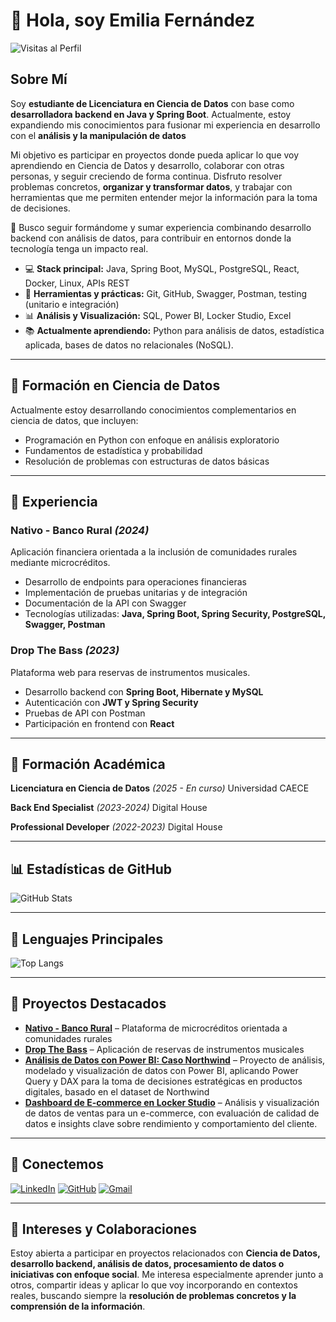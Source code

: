 # 👋 Hola, soy Emilia Fernández

![Visitas al Perfil](https://komarev.com/ghpvc/?username=EmiiFernandez&color=blue)

## Sobre Mí

Soy **estudiante de Licenciatura en Ciencia de Datos**  con base como **desarrolladora backend en Java y Spring Boot**. Actualmente, estoy expandiendo mis conocimientos para fusionar mi experiencia en desarrollo con el **análisis y la manipulación de datos**

Mi objetivo es participar en proyectos donde pueda aplicar lo que voy aprendiendo en Ciencia de Datos y desarrollo, colaborar con otras personas, y seguir creciendo de forma continua. Disfruto resolver problemas concretos, **organizar y transformar datos**, y trabajar con herramientas que me permiten entender mejor la información para la toma de decisiones.

🎯 Busco seguir formándome y sumar experiencia combinando desarrollo backend con análisis de datos, para contribuir en entornos donde la tecnología tenga un impacto real.

* 💻 **Stack principal:** Java, Spring Boot, MySQL, PostgreSQL, React, Docker, Linux, APIs REST 
* 🔧 **Herramientas y prácticas:** Git, GitHub, Swagger, Postman, testing (unitario e integración) 
* 📊 **Análisis y Visualización:** SQL, Power BI, Locker Studio, Excel 
* 📚 **Actualmente aprendiendo:** Python para análisis de datos, estadística aplicada, bases de datos no relacionales (NoSQL). 

---

## 📘 Formación en Ciencia de Datos

Actualmente estoy desarrollando conocimientos complementarios en ciencia de datos, que incluyen:

- Programación en Python con enfoque en análisis exploratorio
- Fundamentos de estadística y probabilidad
- Resolución de problemas con estructuras de datos básicas

---

## 💼 Experiencia

### Nativo - Banco Rural *(2024)*

Aplicación financiera orientada a la inclusión de comunidades rurales mediante microcréditos.

- Desarrollo de endpoints para operaciones financieras
- Implementación de pruebas unitarias y de integración
- Documentación de la API con Swagger
- Tecnologías utilizadas: **Java, Spring Boot, Spring Security, PostgreSQL, Swagger, Postman**

### Drop The Bass *(2023)*

Plataforma web para reservas de instrumentos musicales.

- Desarrollo backend con **Spring Boot, Hibernate y MySQL**
- Autenticación con **JWT y Spring Security**
- Pruebas de API con Postman
- Participación en frontend con **React**

---

## 🧠 Formación Académica

**Licenciatura en Ciencia de Datos** *(2025 - En curso)* 
Universidad CAECE

**Back End Specialist** *(2023-2024)* 
Digital House 

**Professional Developer** *(2022-2023)* 
Digital House 

---

## 📊 Estadísticas de GitHub

![GitHub Stats](https://github-readme-stats.vercel.app/api?username=EmiiFernandez&show_icons=true&theme=radical&hide_title=true)

---

## 🌟 Lenguajes Principales

![Top Langs](https://github-readme-stats.vercel.app/api/top-langs/?username=EmiiFernandez&layout=compact&theme=radical&hide_title=true)

---

## 🚀 Proyectos Destacados

* [**Nativo - Banco Rural**](https://github.com/EmiiFernandez/i003-nativo-bank) – Plataforma de microcréditos orientada a comunidades rurales  
* [**Drop The Bass**](https://github.com/EmiiFernandez/dtb-dh) – Aplicación de reservas de instrumentos musicales
* [**Análisis de Datos con Power BI: Caso Northwind**](https://github.com/EmiiFernandez/Data-Analytics) – Proyecto de análisis, modelado y visualización de datos con Power BI, aplicando Power Query y DAX para la toma de decisiones estratégicas en productos digitales, basado en el dataset de Northwind
* [**Dashboard de E-commerce en Locker Studio**]((https://github.com/EmiiFernandez/proyecto-bi-ecommerce-lockerstudio)) – Análisis y visualización de datos de ventas para un e-commerce, con evaluación de calidad de datos e insights clave sobre rendimiento y comportamiento del cliente.

---

## 🔗 Conectemos

[![LinkedIn](https://img.shields.io/badge/LinkedIn-0A66C2?style=for-the-badge&logo=linkedin&logoColor=white)](https://www.linkedin.com/in/emiliafernandez)
[![GitHub](https://img.shields.io/badge/GitHub-171515?style=for-the-badge&logo=github&logoColor=white)](https://github.com/EmiiFernandez)
[![Gmail](https://img.shields.io/badge/Gmail-D14836?style=for-the-badge&logo=gmail&logoColor=white)](mailto:e.fernandezmurgia@gmail.com)

---

## 🤝 Intereses y Colaboraciones

Estoy abierta a participar en proyectos relacionados con **Ciencia de Datos, desarrollo backend, análisis de datos, procesamiento de datos o iniciativas con enfoque social**. Me interesa especialmente aprender junto a otros, compartir ideas y aplicar lo que voy incorporando en contextos reales, buscando siempre la **resolución de problemas concretos y la comprensión de la información**.
